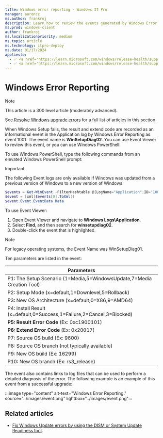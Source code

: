 ```yaml
---
title: Windows error reporting - Windows IT Pro
manager: aaroncz
ms.author: frankroj
description: Learn how to review the events generated by Windows Error Reporting when something goes wrong during Windows 10 setup.
ms.prod: windows-client
author: frankroj
ms.localizationpriority: medium
ms.topic: article
ms.technology: itpro-deploy
ms.date: 01/17/2024
appliesto:
  - ✅ <a href="https://learn.microsoft.com/windows/release-health/supported-versions-windows-client" target="_blank">Windows 11</a>
  - ✅ <a href="https://learn.microsoft.com/windows/release-health/supported-versions-windows-client" target="_blank">Windows 10</a>
---
```


# Windows Error Reporting

> [!NOTE]
>
> This article is a 300 level article (moderately advanced).  
>
> See [Resolve Windows upgrade errors](resolve-windows-upgrade-errors.md) for a full list of articles in this section.

When Windows Setup fails, the result and extend code are recorded as an informational event in the Application log by Windows Error Reporting as event 1001. The event name is **WinSetupDiag02**.  You can use Event Viewer to review this event, or you can use Windows PowerShell.

To use Windows PowerShell, type the following commands from an elevated Windows PowerShell prompt:

> [!IMPORTANT]
>
> The following Event logs are only available if Windows was updated from a previous version of Windows to a new version of Windows.

```powershell
$events = Get-WinEvent -FilterHashtable @{LogName="Application";ID="1001";Data="WinSetupDiag02"}
$event = [xml]$events[0].ToXml()
$event.Event.EventData.Data
```

To use Event Viewer:

1. Open Event Viewer and navigate to **Windows Logs\Application**.
1. Select **Find**, and then search for **winsetupdiag02**.
1. Double-click the event that is highlighted.

> [!NOTE]
>
> For legacy operating systems, the Event Name was WinSetupDiag01.

Ten parameters are listed in the event:

| Parameters  |
| ------------- |
| P1: The Setup Scenario (1=Media,5=WindowsUpdate,7=Media Creation Tool) |
| P2: Setup Mode (x=default,1=Downlevel,5=Rollback) |
| P3: New OS Architecture (x=default,0=X86,9=AMD64) |
| P4: Install Result (x=default,0=Success,1=Failure,2=Cancel,3=Blocked) |
| **P5: Result Error Code**  (Ex: 0xc1900101) |
| **P6: Extend Error Code**  (Ex: 0x20017) |
| P7: Source OS build (Ex: 9600) |
| P8: Source OS branch (not typically available) |
| P9: New OS build (Ex: 16299) |
| P10: New OS branch (Ex: rs3_release) |

The event also contains links to log files that can be used to perform a detailed diagnosis of the error. The following example is an example of this event from a successful upgrade:

:::image type="content" alt-text="Windows Error Reporting." source="../images/event.png" lightbox="../images/event.png":::

## Related articles

- [Fix Windows Update errors by using the DISM or System Update Readiness tool](/troubleshoot/windows-server/deployment/fix-windows-update-errors).
